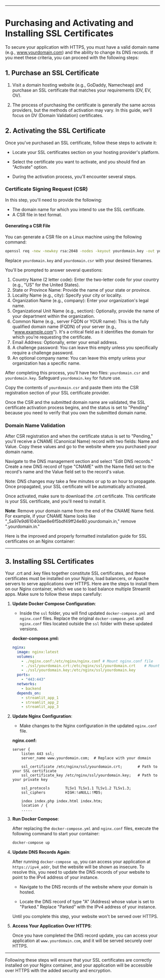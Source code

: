 
---

# Purchasing and Activating and Installing SSL Certificates

To secure your application with HTTPS, you must have a valid domain name (e.g., www.yourdomain.com) and the ability to change its DNS records. If you meet these criteria, you can proceed with the following steps:

## 1. Purchase an SSL Certificate

1. Visit a domain hosting website (e.g., GoDaddy, Namecheap) and purchase an SSL certificate that matches your requirements (DV, EV, OV).

2. The process of purchasing the certificate is generally the same across providers, but the methods of activation may vary. In this guide, we'll focus on DV (Domain Validation) certificates.

## 2. Activating the SSL Certificate

Once you've purchased an SSL certificate, follow these steps to activate it:

- Locate your SSL certificates section on your hosting provider's platform.

- Select the certificate you want to activate, and you should find an "Activate" option.

- During the activation process, you'll encounter several steps.

### Certificate Signing Request (CSR)

In this step, you'll need to provide the following:

- The domain name for which you intend to use the SSL certificate.
- A CSR file in text format.

#### Generating a CSR File

You can generate a CSR file on a Linux machine using the following command:

```bash
openssl req -new -newkey rsa:2048 -nodes -keyout yourdomain.key -out yourdomain.csr
```

Replace `yourdomain.key` and `yourdomain.csr` with your desired filenames.

You'll be prompted to answer several questions:

1. Country Name (2 letter code): Enter the two-letter code for your country (e.g., "US" for the United States).
2. State or Province Name: Provide the name of your state or province.
3. Locality Name (e.g., city): Specify your city or locality.
4. Organization Name (e.g., company): Enter your organization's legal name.
5. Organizational Unit Name (e.g., section): Optionally, provide the name of your department within the organization.
6. Common Name (e.g., server FQDN or YOUR name): This is the fully qualified domain name (FQDN) of your server (e.g., "www.example.com"). It's a critical field as it identifies the domain for which you're requesting the certificate.
7. Email Address: Optionally, enter your email address.
8. A challenge password: You can leave this empty unless you specifically require a challenge password.
9. An optional company name: You can leave this empty unless your organization has a specific name.

After completing this process, you'll have two files: `yourdomain.csr` and `yourdomain.key`. Safeguard `yourdomain.key` for future use.

Copy the contents of `yourdomain.csr` and paste them into the CSR registration section of your SSL certificate provider.

Once the CSR and the submitted domain name are validated, the SSL certificate activation process begins, and the status is set to "Pending" because you need to verify that you own the submitted domain name.

### Domain Name Validation

After CSR registration and when the certificate status is set to "Pending," you'll receive a CNAME (Canonical Name) record with two fields: Name and Value. Copy these values and go to the website where you purchased your domain name.

Navigate to the DNS management section and select "Edit DNS records." Create a new DNS record of type "CNAME" with the Name field set to the record's name and the Value field set to the record's value.

Note: DNS changes may take a few minutes or up to an hour to propagate. Once propagated, your SSL certificate will be automatically activated.

Once activated, make sure to download the .crt certificate. This certificate is your SSL certificate, and you'll need to install it.

**Note**: Remove your domain name from the end of the CNAME Name field. For example, if your CNAME Name looks like "_5a97e9d61040dae8e6f5bdf49ff24e80.yourdomain.in," remove ".yourdomain.in."

Here is the improved and properly formatted installation guide for SSL certificates on an Nginx container:

---

## 3. Installing SSL Certificates

Your .crt and .key files together constitute SSL certificates, and these certificates must be installed on your Nginx, load balancers, or Apache servers to serve applications over HTTPS. Here are the steps to install them on our Nginx container, which we use to load balance multiple Streamlit apps. Make sure to follow these steps carefully:

1. **Update Docker Compose Configuration**:

   - Inside the `ssl` folder, you will find updated `docker-compose.yml` and `nginx.conf` files. Replace the original `docker-compose.yml` and `nginx.conf` files located outside the `ssl` folder with these updated versions.

   **docker-compose.yml:**

   ```yaml
   nginx:
     image: nginx:latest
     volumes:
       - ./nginx.conf:/etc/nginx/nginx.conf # Mount nginx.conf file
       - ./ssl/yourdomain.crt:/etc/nginx/ssl/yourdomain.crt    # Mount the SSL certificates
       - ./ssl/yourdomain.key:/etc/nginx/ssl/yourdomain.key
     ports:
       - "443:443"
     networks:
       - backend
     depends_on:
       - streamlit_app_1
       - streamlit_app_2
       - streamlit_app_3
   ```

2. **Update Nginx Configuration**:

   - Make changes to the Nginx configuration in the updated `nginx.conf` file.

   **nginx.conf:**

   ```nginx
   server {
       listen 443 ssl;
       server_name www.yourdomain.com;  # Replace with your domain

       ssl_certificate /etc/nginx/ssl/yourdomain.crt;       # Path to your SSL certificate
       ssl_certificate_key /etc/nginx/ssl/yourdomain.key;   # Path to your private key

       ssl_protocols       TLSv1 TLSv1.1 TLSv1.2 TLSv1.3;
       ssl_ciphers         HIGH:!aNULL:!MD5;

       index index.php index.html index.htm;
       location / {
       .....
   ```

3. **Run Docker Compose**:

   After replacing the `docker-compose.yml` and `nginx.conf` files, execute the following command to start your container:

   ```bash
   docker-compose up
   ```

4. **Update DNS Records Again**:

   After running `docker-compose up`, you can access your application at `https://ipv4_addr`, but the website will be shown as insecure. To resolve this, you need to update the DNS records of your website to point to the IPv4 address of your instance.

   - Navigate to the DNS records of the website where your domain is hosted.

   - Locate the DNS record of type "A" (Address) whose value is set to "Parked." Replace "Parked" with the IPv4 address of your instance.

   Until you complete this step, your website won't be served over HTTPS.

5. **Access Your Application Over HTTPS**:

   Once you have completed the DNS record update, you can access your application at `www.yourdomain.com`, and it will be served securely over HTTPS.

---

Following these steps will ensure that your SSL certificates are correctly installed on your Nginx container, and your application will be accessible over HTTPS with the added security and encryption.
